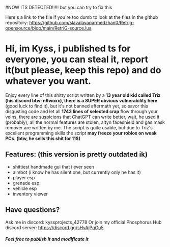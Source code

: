 #NOW ITS DETECTED!!!!! but you can try to fix this

Here's a link to the file if you're too dumb to look at the files in the github repository: https://github.com/slavalavaparmedzhan0/Retrig-opensource/blob/main/RetriG-source.lua 

# Hi, im Kyss, i published ts for everyone, you can steal it, report it(but please, keep this repo) and do whatever you want.

Enjoy every line of this shitty script written by a **13 year old kid called Triz **(his discord btw: n9woxx),** there is a SUPER obvious vulnerability here** (good luck to find it), but it's not banned aftermath yet, so savor this disgusting code and let all **1743 lines of selected crap** flow through your veins, there are suspicions that ChatGPT can write better, wait, he used it (probably), all the normal features are stolen, altyn faceshield and gas mask remover are written by me. The script is quite usable, but due to Triz's excellent programming skills the script **may freeze your roblox on weak PCs**.
**(btw, he sells this shit for 11$)**

## Features: (this version is pretty outdated ik)
- shittiest handmade gui that i ever seen
- aimbot (i know he has silent one, but currently only he has it)
- player esp
- grenade esp
- vehicle esp
- inventory viewer

## Have questions?
Ask me in discord: kyssprojects_42778
Or join my official Phosphorus Hub discord server: https://discord.gg/sHvAjPqGu5


##### Feel free to publish it and modificate it
